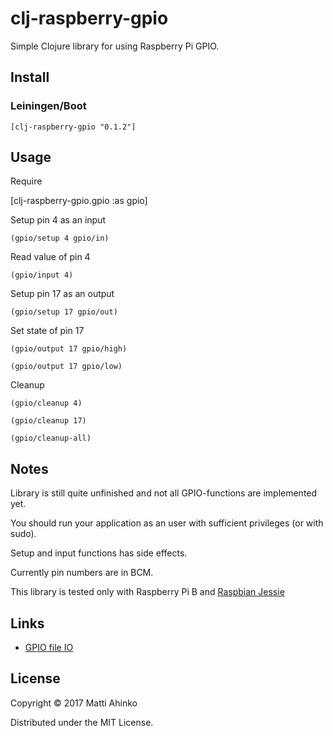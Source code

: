 # clj-raspberry-gpio

Simple Clojure library for using Raspberry Pi GPIO.

## Install

### Leiningen/Boot

    [clj-raspberry-gpio "0.1.2"]

## Usage

Require

  [clj-raspberry-gpio.gpio :as gpio]

Setup pin 4 as an input

    (gpio/setup 4 gpio/in)

Read value of pin 4

    (gpio/input 4)

Setup pin 17 as an output

    (gpio/setup 17 gpio/out)

Set state of pin 17

    (gpio/output 17 gpio/high)

    (gpio/output 17 gpio/low)

Cleanup

    (gpio/cleanup 4)

    (gpio/cleanup 17)

    (gpio/cleanup-all)

## Notes

Library is still quite unfinished and not all GPIO-functions are implemented yet.

You should run your application as an user with sufficient privileges (or with sudo).

Setup and input functions has side effects.

Currently pin numbers are in BCM.

This library is tested only with Raspberry Pi B and
[Raspbian Jessie](https://www.raspberrypi.org/downloads/raspbian/)

## Links

- [GPIO file IO](https://sites.google.com/site/semilleroadt/raspberry-pi-tutorials/gpio)

## License

Copyright © 2017 Matti Ahinko

Distributed under the MIT License.
